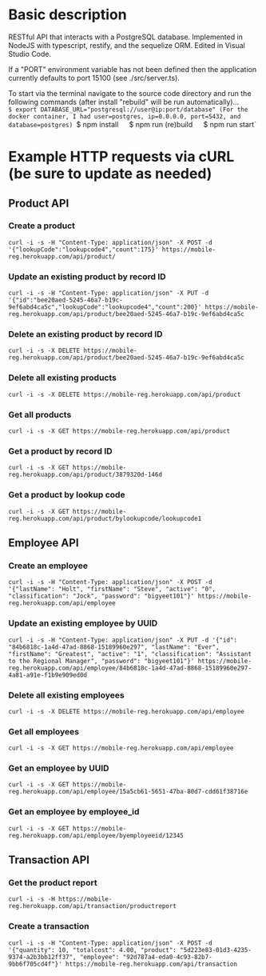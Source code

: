  # Basic description
RESTful API that interacts with a PostgreSQL database. Implemented in NodeJS with typescript, restify, and the sequelize ORM. Edited in Visual Studio Code.  
  
If a "PORT" environment variable has not been defined then the application currently defaults to port 15100 (see ./src/server.ts).  
  
To start via the terminal navigate to the source code directory and run the following commands (after install "rebuild" will be run automatically)...  
`$ export DATABASE_URL="postgresql://user@ip:port/database" (For the docker container, I had user=postgres, ip=0.0.0.0, port=5432, and database=postgres)
`$ npm install`  
`$ npm run (re)build`  
`$ npm run start` 

 # Example HTTP requests via cURL (be sure to update as needed)
 ## Product API
 ### Create a product
`curl -i -s -H "Content-Type: application/json" -X POST -d '{"lookupCode":"lookupcode4","count":175}' https://mobile-reg.herokuapp.com/api/product/`  
 ### Update an existing product by record ID
`curl -i -s -H "Content-Type: application/json" -X PUT -d '{"id":"bee20aed-5245-46a7-b19c-9ef6abd4ca5c","lookupCode":"lookupcode4","count":200}' https://mobile-reg.herokuapp.com/api/product/bee20aed-5245-46a7-b19c-9ef6abd4ca5c`  
 ### Delete an existing product by record ID
`curl -i -s -X DELETE https://mobile-reg.herokuapp.com/api/product/bee20aed-5245-46a7-b19c-9ef6abd4ca5c`  
 ### Delete all existing products
`curl -i -s -X DELETE https://mobile-reg.herokuapp.com/api/product`  
 ### Get all products
 `curl -i -s -X GET https://mobile-reg.herokuapp.com/api/product`
 ### Get a product by record ID
 `curl -i -s -X GET https://mobile-reg.herokuapp.com/api/product/3879320d-146d`
 ### Get a product by lookup code
 `curl -i -s -X GET https://mobile-reg.herokuapp.com/api/product/bylookupcode/lookupcode1`
 
 ## Employee API
 ### Create an employee
 `curl -i -s -H "Content-Type: application/json" -X POST -d '{"lastName": "Holt", "firstName": "Steve", "active": "0", "classification": "Jock", "password": "bigyeet101"}' https://mobile-reg.herokuapp.com/api/employee` 
 ### Update an existing employee by UUID
 `curl -i -s -H "Content-Type: application/json" -X PUT -d '{"id": "84b6818c-1a4d-47ad-8868-15189960e297", "lastName": "Ever", "firstName": "Greatest", "active": "1", "classification": "Assistant to the Regional Manager", "password": "bigyeet101"}' https://mobile-reg.herokuapp.com/api/employee/84b6818c-1a4d-47ad-8868-15189960e297-4a81-a91e-f1b9e909ed0d`
 ### Delete all existing employees
 `curl -i -s -X DELETE https://mobile-reg.herokuapp.com/api/employee`
 ### Get all employees
 `curl -i -s -X GET https://mobile-reg.herokuapp.com/api/employee`
 ### Get an employee by UUID
 `curl -i -s -X GET https://mobile-reg.herokuapp.com/api/employee/15a5cb61-5651-47ba-80d7-cdd61f38716e`
 ### Get an employee by employee_id 
 `curl -i -s -X GET https://mobile-reg.herokuapp.com/api/employee/byemployeeid/12345`

 ## Transaction API
 ### Get the product report
 `curl -i -s -H https://mobile-reg.herokuapp.com/api/transaction/productreport`
 ### Create a transaction
 `curl -i -s -H "Content-Type: application/json" -X POST -d '{"quantity": 10, "totalcost": 4.00, "product": "5d223e83-01d3-4235-9374-a2b3bb12ff37", "employee": "92d787a4-eda0-4c93-82b7-9bb6f705cd4f"}' https://mobile-reg.herokuapp.com/api/transaction`
